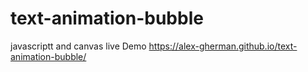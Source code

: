 # text-animation-bubble
javascriptt and canvas
live Demo https://alex-gherman.github.io/text-animation-bubble/

